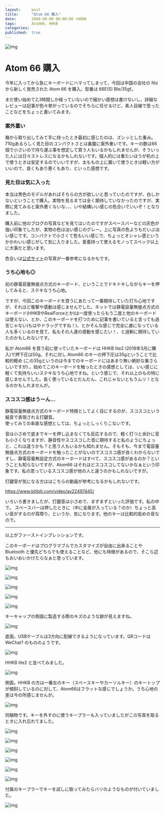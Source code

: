 ```yaml
---
layout:     post
title:      "Atom 66 購入"
date:       2000-00-00 00:00:00 +0900
tags:       Atom66, HHKB
categories: 
published:  true
---
```


![img](https://lh3.googleusercontent.com/ZKUGM-Vgj3ikteWFxPEdKQ1kZf_juajw5eycaU0oZTFrUGEwSQUqjjGC52wzpTw8mkk6Ky7six56kMlAcZVmEVNYVpfaalVtFoDPkdzRDdPrl_uxm4KwHdQPGVRKev6Brr7FmeHpCotJtK2hgRYr0npF70UnpNMiq-q6KDwalgSCAOaKCwopZj05HOQaI9rTEy49mv_7PFO76ZPhDkNNtg3mGsqwXuqgqTZO1WKh6t2fKbdt933jw_xR5UsI--c3_r7DH1ZmHc2tGxI9XfeaweOZrpfjlgcxCWjZ2fSlSxDBPsXPh5VWeOS0h5I-PN9bAy4BWF7N9IfYQHLQvgcbh0trL4baTpLwmheBcONH_UOVuexDx4S_S4prxkuBQrH0pCKI_d1IAIevxPp_LjvdSBjA0NrruyKcBznpVq7J_UR6gEzdpSisyN8lSianyzsBZHciBrELMQ_xOZwelsI6m4FX8selVoLifd9cDfa0V5_itjmrNgBJGkGE_5fhJrJnqK47PUfNBhGL83ro8OUrs8vkKT02K_UTeObDPv477L8SbrkmrxBUba_x-jsxrgZrYhfySqCzY_p8jm2dTaeG8i-jamgI7O5RUc7KcWPb=w1072-h804)

# Atom 66 購入

今年に入ってから急にキーボードにハマってしまって、今回は中国の会社の Niz から新しく発売された Atom 66 を購入。型番は 66E(S) Ble/35gf。

まだ使い始めて2,3時間しか経っていないので細かい感想は書けないし、詳細なレビューは記事が色々挙がっているのでそちらに任せるけど、素人目線で思ったことなどをちょっと書いてみます。

### 案外重い

箱から取り出してみて手に持ったとき最初に感じたのは、ズシッとした重み。710gあるらしく見た目のコンパクトさとは裏腹に案外重いです。キーの数は66個で小さいので持ち運ぶ事を想定して買う人もいるかもしれませんが、そういった人には日々ストレスになるかもしれないです。個人的には重たいほうが机の上で使うときは安定するのでいいですが、太ももの上に置いて使うときは軽い方がいいので、良くもあり悪くもあり、といった感想です。

### 見た目は気に入った

本当は黒色のモデルがあればそちらの方が欲しいと思っていたのですが、白しかないということで購入。実物を見るまでは全く期待していなかったのですが、実際に見てみると案外悪くないな、、、いや結構いい感じの色合いでいいぞ！となりました。  

購入前に他のブログの写真などを見てはいたのですがスペースバーなどの灰色が強い印象でしたが、実物の色は淡い感じのグレー。上に写真の色よりもだいぶ淡い感じです。コンパクトで小さくて色もいい感じで、ちょっとオシャレ感というかかわいい感じがして気に入りました。愛着持って使えるモノってスペック以上に大事だと思います。

色合いは[公式サイト](https://www.nizkeyboard.com/product/niz-2018-new-member-atom66-the-smallest-electro-capactive-bluetooth-keyboard-with-rgb/)の写真が一番参考になるかもです。


### うち心地も◎

初の静電容量無接点方式のキーボード、ということでドキドキしながらキーを押してみると、ステキなうち心地。  

ですが、今回このキーボードを買うにあたって一番期待していた打ち心地ですが、それほど衝撃や感動は感じませんでした。ネットでは静電容量無接点方式のキーボード(HHKBやRealForceとか)は一度使ったらもう二度と他のキーボードは使えない、とか、このキーボードを打つために記事を書いていると言っても過言じゃない(もはやドラッグですね！)、とかそんな感じで完全に虜になっている人も多くいるのを見て、私もその人達の感動を感じたい！、と過剰に期待していたのかもしれないです。  

私が Atom66 を買う前に使っていたキーボードは HHKB lite2 (2018年3月に購入)で押下圧は50g。それに対し Atom66 のキーの押下圧は35gということで比較的軽め (この35gというのは今までのキーボードにはあまり無い絶妙な重さらしいですが) 。始めてこのキーボードを触ったときの感想としては、いい感じに軽くて気持ちいいステキなうち心地ですね。という感じで、それ以上のもの特に感じませんでした。長く使っているとだんだん、これじゃないともうムリ！となるのかもしれませんが。

### スコスコ感はうーん...

静電容量無接点方式のキーボード特徴としてよく目にするのが、スコスコという擬音で表現される打鍵音。  
使ってみての率直な感想としては、ちょっとしっくりこないです。  

音は小さめで底までキーを押し込まなくても反応するので、軽く打つと余計に音も小さくなりますが、静音性やスコスコした音に期待すると私のようにちょっと、これは違うかも？と思う人もいるかも知れません。そもそも、今まで電容量無接点方式のキーボードを触ったことがないのでスコスコ感が良くわからないですし、静電容量無設定方式のキーホードはすべて、スコスコ感があるのか？ということも知らないですが、Atom66 はそれほどスコスコしてないかなぁという印象です。私の思っているスコスコ感が他の人と違うのかもしれないですが。

打鍵音が気になる方ははこちらの動画が参考になるかもしれないです。

https://www.bilibili.com/video/av22497445/

いろいろ書きましたが、打鍵音は小さめで、まずまずといった評価です。私の中で。
スペースバーは押したときに（中に金属が入っている？のか）ちょっと高い音がするのが耳障り、というか、気になります。他のキーは比較的低めの音なので。

---

以上がファーストインプレッションです。

このキーボードはプログラマブルでカスタマイズが自由に出来ることや Bluetooth と優先どちらでも使えることなど、他にも特徴があるので、そこら辺もおいおいかけたらなぁと思っています。


![img](https://lh3.googleusercontent.com/GYoBue2SKD3blfOr4p11R1mOmNECbQEX4dz0Pn7g_pzqjYaONotr1osllcY38IoH3zkbaGxtI9jVW25F3x9-Khc1cTlo9Hc4SRFVl9a5igCSqZ10XQTA7YkJFm8BQO6xftDxFdbPqYiqqEBDXqwbrr6Y9yKTsPiGyWbMZyn8u-fDdLY4vWTPxNQNbrxIZSLp1_qf_hmy78cCxOoiSPCcX2pvrEmwaYh2vFjb6JsJSBd0KUvQjBoNo1TVy8h3h_ZaAXqpVJkTx7T_x3B-kmbTNrn_ACmOqtqi_7NZTmMRxxQcuRjijJdFOT11HA_xL6PSougfyzz3M9F94EE6222KbQXR6_lrmXYoY8vXEEZt21HsWpev4cAXYjOCUKrDnLoRoW3MhgaBkZfyFWhueEOw9ZPnL-135PWfQCWpZCVs0XOcrYUduxyBa3QORIFTE_pe3kvuAkry4dpKwbVWvOXkxm-10yZ0xgjktwUYpJI7aPT1ZOqCZJXp3pF5uIbFPaOq89x46310N8-rYNwg2E75n3Fr8p9zAnsQVRTNr4WNQZRjKn4ZRwQIAVd0quuMikT_swqwMnJ5uMNdaJjzL34OfNI2F3xNgSmkAfDN_EIv=w1072-h804)

![img](https://lh3.googleusercontent.com/okOLzk0fCH2luTJlOVve5EqPscXEW8ztDRM9hf-fD0BRpPb2Nc5OjNK6x0Ie5svNiYyeQP6H6pOuaNtktevf3SKd7xq2YIHUmQeQkPsEKzDGj_8Dwd2StLNqaqE0FmSGH_KOoZQ0UwjnWK8aUTuNd3MQA5eLItzDNWSuA23SECvAdk76Vkt2JYxZhsYlZ_HCRixyiZGZHEKwT3DkpgVXa4fyLrTT_PxwmUayih7vmMsurwnxN1gOnQPFVcow3Hzft1G_RRozfjqfDS1X1GmfLY1Y0dYPMEPEUeIVeAQk5rgz04q5De6IIpnYq9a5BXgo328V7n_7vxzJMfL-gO_scgiGO8p9RqbrpcF_JUM3WFcuOqB4mUpa2fRK3XhK-LBYyZw7RnxZiy_aKnJYvbKLwAQXEA6u1IOfUooNEwctgB3aosPQRc2_EpI6kdQIGRB9BhQlUUOYOi7oqiFTReSKdin_XoC-GZHRwRg4kK7IGVKbNi15Ibp6Vm5XsG_sN8L-VNOt32rwNv1aYGWa9RQCGrky87kQ4glPTNgJWH3x_WRIDCLxgXK63sh_BaDFSa-8GhsLAd0FS7wIWKdHT6kxAkW63sqVoc0wMRfIDJ9y=w1072-h804)

![img](https://lh3.googleusercontent.com/4NgYZuB8XUPeblPCZiBHWxc2-0yLCGznC3oZYMg6wmLrymHcNx9FqWuWBvjFH1XiBy6xunseqFpKNb76-Oec--lnDxY3LO4ytYMeXMRpuftFx7oChfy0aeSgx283TmoxCy4dkHh4x4ulPDhb-oHxQvIqIJyxky3hR-TJKWJkI3-hn2UhOSKW6n9PssxTdod5UbeA_TK0U2wQKdsDwNUGbARfFZPcQbPqH9MrNYc_ScfdVJ2S-w5izdvoaC04sZ7uj0HfeZukSNJTrTYXsLI8Xh4ANS_amHtS19cb_i_MmYyZJrsNl5CF_4JSr1LSU5Q9oH7ooDKgJHQETZ5GdwsxykEsGtzMlXdYkILe7odWKatKtQEh4siIvbl4jgrFR9aIYiglJepmIXD8DDiOrAVOs_CaVMzkAIVk219CTQtkkz83wMI3hbBMxHf0XLuByelr-5WUHSaC8VwTTdwCpAy71QOo6o9DEyboMCM8U3qVEwqyOlQ0Zdqn8jlmp8Zu-peJbz6rL7pmjsNBImFX6hnG-9U6AwdvFWIe0Dx2HZKk1ub_pB2RAF-__W8EGPa8r3CnFw_RcRbbufCr5o6yLjGfbhF0SE2A8xqzC6gCx6sz=w1072-h804)

![img](https://lh3.googleusercontent.com/V5ZS9L-isguB8erU643DOY6E4iRpnL2_rR69DN5iwx_FX4JBlfJZRQZrHbwCuojq7LTdKW1soweY3JTUX4XY76Znh-JBt4i_U1XW5mIBUwq-i7RmIa-tTL9gYU4IzYKxx3XGqw2sojmIiPcfl9o1y8Pm7IHtL5S_ZQXXzzZx4oX9mONRObgd2nOM7bc0EsOqtdXgBVsejXnU1yhZyBJK-vwnM-QZmIYXH8rfcuXL3ovI88LnTPKQNV4ufY71c6QTI6P0BZazZfTOGyla73MofCKKEaWYmuIefALnYY8pvQlAsI26chA6nuE7aV1BEUZHJjHSPZFLUjAHj8Q-w0G6TdmOVyGwtGuyLOXxAb3qGKldhD3H7lGMQQrKYloij0QGCYnTOpiTYE43FtTGdUMawXGlgAofeFF6r_aykDWrLUwC-Du73kyaJmMsvS17sgf2vhIefc9maZoFfhxI3OVEO7xFiS9GyLTsUK4vh-qfAzVfxBqGB41e9RWQ7xHDIWD4aeg4D9AyqemgkoK-Xx38POvl0egGZrZaqjsL3IMMem12KnfVShlLPoGNThYLY0UTrKU0WDL3g3pAe0LbMOfXQ2VakQbTk8SW2qAEXcng=w1072-h804)

![img](https://lh3.googleusercontent.com/oRZbMToeIJGjnH9p_Mw46rpit0TbcPfbKcN-rOiVQu8UoxDcPF6YurW48yT46_osOq6onljhuxRattu_g3Z8NZTs96XhVyf83cNau3o2iC7jiPnvNvkok12RJ_1aFtH5i71nT5m1D5k5zMyevXNED14p3uwrr_honYoI0z0HYw4ppR0_0mG7cFS2QgtZ7svU-3PZZOciPe0n6fyhFamhAdGx-BfE7MPM57GFcQ_rdUU-552Z12ZLayAzkLLuFYLsYQlP66-gdO0IkRlIJIX4xxnhtfFoZY_sc-byQvesQUBsdRD2msCthIa93bQhlPdbbfFWN-DL1MEdktgZIhAi70nUrY6eNVwFVg_rUXRgOsLxofHz-hEels_XvgBcuzrHzJZrT3--LmK9hzGmjs_bVQIOrFZJK5GtW8fHGlZMqJQDDW3WFdA6Zyq56m6XdJQ7NPDCc1r3LQGBd3abq1fnK6osvxlRaQ-f4sJWXYCb4IRSL1GprYnEKs3ocxRBNSQTgXhBLmMXsijka9bR7u_FHaBpS75LV-E1dlUIwMYKwWllZwZPWEsvwBDB_jqUlengGUQ3n_AcgC6PlvEyCUriIHSXftNs8opK2VDQ9Y_9=w1072-h804)

キーキャップの側面に製造する際のキズのような跡が見えますね。

![img](https://lh3.googleusercontent.com/lcfoXCTLpp5rxN3C9cvv-MQtS2hdVYPLknInNv47M410f_gnj0DBBQ3kUqtJFG5KoufsQ2VDPXkoIFRA3R7gmcGrR_YpQ1V4kkcNCQKRqdqL-4-XlMB8s_LX6XwQB9-R0PSHdy6H9kEVi94yas4K_owN1M_4ceTdFTJj_dfP5QxjqmBaw_7_xHixTTLkONt39BF6KdNGdnCpNhkGlHpTQOhJIVPi3oUu2SdvRq5_scW6ZcqZNunrlnsb8NQT8YtAmaON7t7U4FxasJA_cZ9UgEMKRt07JMZQrW3vDpu2vGoP38RoXeO1PfeiiF9zpYLpo7b3F9YXaFXcd726obfNaUjkoXs1lJbaIvNWH7jPJ289vl_dvtqeIdP2xqWJPEBqvpa3y00_28dpNjIJ1TS5I7Du0CSR_ViaDITrIbygNQczQYRxgqx-9ftNG-GeaSmBbTpoUwKeZwrMxg_6LKg-BvRqAKsejsZQPTSk4I6ZfRf1NQfeRVnquxSz6aga2C85UsGg5NRhJXv2dkRDxm4pgcvtKIY0oj_MM-6INSVKhNz8v2lcZs8B5WISOm8PCVtw40WtNgcCBeYdVmeUqJhq4vrViwJsAs0bAE_SbvTY=w1072-h804)

底面。USBケーブルは3方向に配線できるようになっています。QRコードは WeChat? のもののようです。

![img](https://lh3.googleusercontent.com/5pQcL_9oVc67tI_9UqqJfqWCxVrjiYeZ68UAeGnWzt6MbVlp1BuMUIVQt1MLeuE9ERhV7Xp_8Ymp9X6XOzxiN7xafG9ZvHCBiVFRoNoZLDgQwn6umB8zGV4_jqOphV7BZADPx9w6rxCZkm8Ztbgh_A6AiWnKCSIy5gUReX_BjKWuuufIXtvhpjyxLpYH5V_FiM_AJtm51I6d36gWZJlaGmeZ2fBMawtrfgfuRanT8IIQLewv8VQlAb5XkESyKwCEycAFiiK9_05NgZ83SGPSWsa2rcKpqovYUNDJeFR4P7E5NSZqBpaWwVy0W8nE0ezdQYoyBwxc_TpHweADnD4qagXqd9DxD3tf3lWHMRvNDFWXoeJXO5qd5G6-x_-bVE9e2pNx2J-APMnN9n4LnM9QBODFvGvus0_xUb9c3TnzARaQdURe8rTQ2sck-ylEyoLT-UNm9xuqBVi8c8BmZnvVvlJ60_UYc_ajxYx2aixB7pZ6LlyY2kzt8r-mk06rBnY_zXmVaEkob5w9P8Oa0ejpnCur_Z1cYicixMjDrHV47mc0ZYg6LSnuDBbCU6y1B8DyrwJpC1psCPInoIpnYoy3xY7rAr_ZiTwxY6-WOoi5=w1072-h804)

HHKB lite2 と並べてみました。

![img](https://lh3.googleusercontent.com/M_N2kr2tn_MxF7wYFDDYtwQ221SFJUD0ECWlWt2o5dprGh-o_oDWq-5XRZBhsXSmjFqFh0v0SbEJnaV2tpDafnSEbn37dZmcnQokD7vg4boG2LJCtqq_QuT0Uqwql1OF95QJDEiTlfm7aE8T-Su4d0f-T3iOwPJp-rseZ2kqZ_oggaLRATDMzvTOyYg6h3KPCfwJHrELkaeFumbZTqKQnFySAEDTMc1B3tXwg8umXJMZUWxddYO2TaU1a5lrUu-hQUWuauWatOBiDOWpwksY2T0-AkZJAiWyRTgi-9vGIQzJ3yO7vqdCGMMpMMuWKO0NhRVVehws4JwwE6lMsFUIzTWPCYTUIj-CtysSlhMbWOpv8z6Y97jfWo5SUIqesyWTuZADAB0QxfaM8ANvJJR3jkh2VnoiR9iCX6iQb3jHay59E-d-MzzgAsTZs0d0I9ZHx0VWrVCf067OWTZXiRZd8o7-FdW1IZ26GRhsKpBtqWnr-l5_VMtJsewACl1AOOLIskS-UtpBGyMIwkfa_m49VB8yuo7lgUeKof6NGxe46hQPAptxve3jaXhj5hRDbAEzmpbAA0MSAN6FsMO9bg5zkhTJJxzMTGOjnjtvuTew=w1072-h804)

側面。HHKB の方は一番左のキー（スペースキーやカーソルキー）のキートップが傾斜しているのに対して、Atom66はフラットな感じでしょうか。うち心地の差は今の所感じませんが。

![img](https://lh3.googleusercontent.com/_7_nWlWdgusqbKAayM9dpl4E4X8nBW3ha2ic2w2agzGt5wV1N0XZgaUFgdQVNTYSvcNwNPjbzQIyqD7_w827QpgT3IZTr-rw2EQ9WFOB10F9V9ZJ3fC5VOiOtEW8j0cMR2llRy6g5asPJbdhn22GfCxbBsB1cIjSe1PSafzl7MhfhI289ww6MOAdoQ0gwG8Kc0Rh7UdT_x6PZ-CppzNXiQi2reJo1sbl5jRlTki580LPkkKWYmq-Hj-wYhh0319CWYbO_p78yVkRxFWgxou5vLzS1dk1GVV-0uW8jvoeZOl85uzB4M_EaB8epKPwsfC2JJ5rTrkqukHZWxAaxXp_DtkolGSxsYvyNJtStbZUaOvkMVVZVr4INGyHxkDVqMwp9ylw41hcL53pVWeoFK_-IDbPARAGM68yqx8yLao8bY8iOMBYFB5_i6IHpchcAjHbhY9R7gbn-qNDK2xy-zdyg-1Ivg-xVRz-E4k0Y48JIVO4OfSfegW-LNhyWhI_jOec_M_jwSq1gOqRDYwIFXcNy84AZfLr-j_Uj3PVxACsr49HZ0_p9iEwhtnPC8U9NRG0X5rj9yoS_-3BlL1B8IgCrA6cE4TyzvQLFXB1WvBj=w1072-h804)

同梱物です。キーを外すのに使うキープラーも入っていましたがこの写真を取るときに入れ忘れてました。

![img](https://lh3.googleusercontent.com/Gu3b9jJy-ijlKKP_ye0_iq6IVoVxaMm_b5QV76Nj6qmXWBjkh1poSL6M7AC3uFGU5rGcqH619y_Y3kH7u-3z6xd8Q9r5gUcOGfVS5ncuXuZtQ3zob-2Q083Kgusg7zcDneLgyloXwFkFYQcGLhLamwCOuKYlHXEwgHfEQRnPZfTS_2KVB5PylErkD6nctd5ysnxFyjYXatyRhQBh7ZtqzcdXA3RJ6GTfRo8QWwjmofVsJi1lJdUOmjmyBymE6-BDTLFwl1b65gyYumZ3COnjoy4NnTa4aGV4Tvp2YGiAVVzMkQi2QsCOvETXS7wb5sZKJAwjZl_FtZ2IQc73gwY_5MSgHEDUZW-wExbbecpUDi074be_358FH3tQCcnO72OGkNd25eakIhzbpwzChIjYJwH9W-k5qJXOhmks43zw2MO5pXJpiIlFSwNz3VlU_gWlTj6j4Jsmuq52oKDfGOeWN5nwQeuk_FfQg5knX_ZKjZG9i3Pz5eCcIwrWja-QDUORsdAgFi2Jwe-bsDa3WsYiKGnRLFdr92o13YJiunrmynbV8w_cHbgS4OGXwarbB92cIVxOHIJEjaj_mRxBVDSJ7TGhbOO_uHIiBhug0kGj=w1072-h804)

![img](https://lh3.googleusercontent.com/OnUe3wBp-yHnR7Fqc96SLA5p7VA7rink1fgnRflMpZqmtJOl_VRTVnRNQuzrKe-Pg5lHxrBekjX7leWryttQYzUf7mQHY0OKnzCiXJCX9se5V6644y8IRya97BBRaf6jO1hfrv39RBt23lHw8Tg1_jqzOqrklbPN0GQBvo9jUTL9OZ7UEaYf_nhkJTBDOa5LemhR5-QlGECvxEvesTaGh9Vkqd00Ln2eUE-ebsDFgpd5v_tFmoxYF1FNsze-BKHNTmmX1M7Op_MI-pzcasihwgA2_e7CgrFPgjDVdL33uaBa46kl6l01dQkoeEeisqOeGD8j5NN2GF-uCC8YM_9ZBeigaDzv25RylNUokf9GFYkrzcLK5aHQkwpzcfiY1tU_TK8QocSD1lAsayQqZPq2mFnEJhRzf4nrDPNGH9k2-fxxatvK_h2GtRQwb-vtNXbD4YQNgbQMDcdHUnjYe6yGnkNZTjvkf-krP4mocM-0kPDP3-i_YxsJNdIqTziNIKNjGMk5TXhubUeR39kigCml7r9hT-U4bE2RE6Aj0KBBlrRasrIY19oi-9QHtgUl82Q8lrzIjDg-EPkMaswkPTQMdKPX6jqWkEloJEef_C37=w1072-h804)

![img](https://lh3.googleusercontent.com/r35taI8GO4z5wicmeMUovxIFrmiE1SrkwaVe_WpbOhmR71zG4KSlRtQwh3dqkzyPKPobvOgJrK-r_MyZEyOWHtL-EgG0BGeJAZEALBL_Ze5ox1s0veRHeZh2DcVFjGQQLTwZM5S45OWdDjt7Xg0wDppl1pLap2mj4GKSIsBgCPdQacH942wB0GYXW0T5u0jfBpKP8uJ2U1Llsj1Gdh1KNE_bdFQfLBr_AakbNHoATo-8BQFaOT14YicL2WHE-j9W674zu59BT9GOXu7zH2Usqi0D2Ihr9OpxrYYSsCa_85E6tuy3pQVkr7M1r51Hdqx4M3dXCPIdySVtN4OL-3oZ-roBKcT0-m8H_NEXNkm1df48DvrBkgaNn914M6NBNkzsAyBtCSiP69l2oOA5FHfWBLSrm7ULRfDcBqrPEvMzzsCuAkn0tg639-u6OzWGxTD9zS3zLyv-yXbvfwfq6iUrm2oPQxE6Snujda3pIuuB-_jlS2gL_kusQ1b1b9iq1s3osfRSb8CJUeHn_HVLy51IBneDjYyODmZnTtdBByW9d0dJ63qNeJXx44hl2N2PtWgGZAPJFq65cy9-23IHebKRB47kaOC62jvKOOQQdxkp=w1072-h804)

![img](https://lh3.googleusercontent.com/5ThzTr_UbmLAIRkQ6H2q9wPll8jEMu-8YygbVqoNXDjNIfK3CRd3AiYB9tM5KD1cr5YlH17FFdg4McG_Sdvbw58OoBDMD_4WvW6pNwvvqQdyYJPb_l68QyceMKGX_GpFsyM5jwUgDam0KsQ-bHm4lTWcEGs9dCRb-bczj3lrJk_eLbw8bAnt1wv4voAYIVWIHpgpKuusgHc9svU_aHPFEMhlcrkaivSsPCDlp7BeEhk7l6KbMSS7V0IETjWYrD2cysDDT6-U02UJLksUDunE4tHJfw93wzkdzJ0P9go7to2g9M6oqImgVU4hpfX_ClUMbFlxkLLt9cO0MAA2pGFURp2x7XLrs-rDUPSbA8Mv7hDXtAXFPQgwl6rJrYAsX71RwiNiQ3-jPyfk1qaA7xAlkIt95RhrOOlTfbkG1Rd9nE8ZMWKcb_nVifArYvyyrU1E6w18fSGvU9LIguC1sX3V-9moXxy6Df0XTQwltfVEtKsUejhDlRliR7wi3Lh9gPoJURTV47To3Gg4yiO80dPb0ISmus_FrVHo1dR2W6BDTZxTUXzlTFL3aHjNGXb5GmNu05sb2ycKe-fX464LhsEuj9pqVgaiWFoYL-myJqNL=w1072-h804)

![img](https://lh3.googleusercontent.com/jCZnTH4FuQgWfriBDhRkOEOZq2dp6x5Riade-X13uyMyBRNvFecHWNSSoL-P2ac7m5aiXMd4qQ4I1Y5Syg3kL1VcfuY2JrnywNnWn9VU2e-kKzMwip9Ij9gHpBWvexek4_2uqRLq_2RRPdHZxV8bHDdWyAQTbdnpaSxn4yVQi4o3zmIKhpuX9B8PpfYCclKlucIgPsPp81i_lkp7ZQWooXYjQJyG-swgOdiUVdkuRNFf2-NYGpN9_lAqm48dpWN0qLh28gr_1ZwPcBqsR8UyrR-2mHosaSZNMHbxyuBCsQ6j5Eg8QlTFv-_E00kZHNbc9nFaoSU8me6XgSNNJ4LGnm9_gRs9PXl3hpw6XrtJdKc4X2t4r50lbdlz2w_vzYifWxouGl8nF4HMaxRKizcxtk_eLz6ndY-lCigU8TFSEr7OFbX2_6HVlvloCW-3T08r-u5dNhfCGltYVJ7PhZPRl29vghgk9hL962NiidVXiElNk6jekayHHi7KIHDJ-z_n7GYkRaH49ixzR4bl-Xr_CB8zy6Gd-9-AHsEI1rE406vmygamWE1TpU76mRLuRqwN6UgTyMC003FGJMJpZTBNPRwrSQjRB4XEAyUGwXph=w1072-h804)

![img](https://lh3.googleusercontent.com/WQPvPp52JlxbwRvgLWqZfj4vpNAHQXOgoVocfwXOo7EuVnS8SKj7a3RvYenj_sBAYufuueBvcua1DLDZorf6rXIAOLpZnMX2stP-oNJGaCSRPOKuqbn8j8MmJZ3V_P6fCmmi6FhChwVshWkGwNDOSjbePE47aKQO3yC-EW4zAu8ct1mhQ1_JQl1L1b39T510WiimiLnUx0ABO1hJLDBJ74-kvEbLgqGB9OYHSoLXVe4VdaI1rAOrbJ8HVCspFKzT8XhHJYjwkGACkEMp7v9LhqyljdvF0TxIUADwzA9aSVNCYLBQYxyQSG17XvAwHbFTY_V1hmWUtSVLJUwmCktJRBpqv-XxHPNa74zr9IVb5i2o06RSzuR075lHDJp2Y5VjlgoOkExEK7eycGoieS8F2DrpNzf8ACTW_Yyy3Uq__u_PkEObZcHvc5vwXNTqvgp-_9Beb_1XgmO5BZmMz0IfEkmVxdvEGSZ1SdAl5bv0LTtorek3cLvCj2cmN9h17Zq9BrDSHcD2NKvYZ9qXuaXAxkZ8A-PqmnD1vqATzovEmcQrpi_jU5Q6p9Zw6i1kKjWxZsOoqijjgtwiIF1RwJUkkC7xjfEZ_n014XtWqKjt=w603-h804)

付属のキープラーでキーを試しに取ってみたらバリのようなものが付いていました。

![img](https://lh3.googleusercontent.com/xZvYCKazJL0dVf4K-SUjDB-MiBeRkjkGsFFv9qy9FtCs0WGvqxqOFJ5L8RwifskIt-7PLtcRL6NhS6a3kuJOt-UAcJCTruhHtZqaI-2ZKz5Aszm8Wxyk8aXbI6uYXX01A4XHv6S7jqhT02gJ5qqjEfNbG50qHdqkkhw_IcADXBdO8yM6AF-0WU4ovml3P7XEhSSANWaz45P_kNCPDcChCg4X1i3kA3q3g3HL7R6Z8M5fseAjxJ2vc4TG74ivEoAz0VS0xpx6iP6LRiz6-d4YdDoxHYm7mnWs4GMIx3IET3Y95fU97W9dF1iY5NX74_DzuzZ6_4VaeLuD4Ny5sbRr5geXW7XWif7FUKlnCnAFYYjccPVAW5VmpneYE2buQKpYJsxD3y3IJvzM81lcB6JFirt7EbGql63hfVPja1szYp8TdgN-ZSNkmH5e1KLm8rO--oTiqya-BreG8dhWfrypoB8bNeL5XL3e4H_YFUbAxPpfNSVtrNV2O5DK3SfUb_UzDhm33ApXxZzJhTWxA0iQzB35VBQf-M80oph31fL5dOaDo86UCoooslMgYzMWLnVSk9QDOBaPYxGHjaRSRCSXTpIo3z4jUgFZHGUb8Oa9=w1072-h804)



